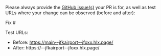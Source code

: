 Please always provide the [GitHub issue(s)](../issues) your PR is for, as well as test URLs where your change can be observed (before and after):

Fix #<gh-issue-id>

Test URLs:
- Before: https://main--jfkairport--jfoxx.hlx.page/
- After: https://<branch>--jfkairport--jfoxx.hlx.page/
